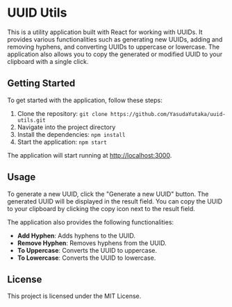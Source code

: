 # UUID Utils

This is a utility application built with React for working with UUIDs. It provides various functionalities such as generating new UUIDs, adding and removing hyphens, and converting UUIDs to uppercase or lowercase. The application also allows you to copy the generated or modified UUID to your clipboard with a single click.

## Getting Started

To get started with the application, follow these steps:

1. Clone the repository: `git clone https://github.com/YasudaYutaka/uuid-utils.git`
2. Navigate into the project directory
3. Install the dependencies: `npm install`
4. Start the application: `npm start`

The application will start running at [http://localhost:3000](http://localhost:3000).

## Usage

To generate a new UUID, click the "Generate a new UUID" button. The generated UUID will be displayed in the result field. You can copy the UUID to your clipboard by clicking the copy icon next to the result field.

The application also provides the following functionalities:

- **Add Hyphen**: Adds hyphens to the UUID.
- **Remove Hyphen**: Removes hyphens from the UUID.
- **To Uppercase**: Converts the UUID to uppercase.
- **To Lowercase**: Converts the UUID to lowercase.

## License

This project is licensed under the MIT License.